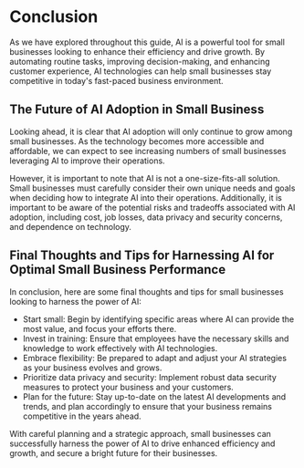 # Conclusion

As we have explored throughout this guide, AI is a powerful tool for small businesses looking to enhance their efficiency and drive growth. By automating routine tasks, improving decision-making, and enhancing customer experience, AI technologies can help small businesses stay competitive in today's fast-paced business environment.

The Future of AI Adoption in Small Business
-------------------------------------------

Looking ahead, it is clear that AI adoption will only continue to grow among small businesses. As the technology becomes more accessible and affordable, we can expect to see increasing numbers of small businesses leveraging AI to improve their operations.

However, it is important to note that AI is not a one-size-fits-all solution. Small businesses must carefully consider their own unique needs and goals when deciding how to integrate AI into their operations. Additionally, it is important to be aware of the potential risks and tradeoffs associated with AI adoption, including cost, job losses, data privacy and security concerns, and dependence on technology.

Final Thoughts and Tips for Harnessing AI for Optimal Small Business Performance
--------------------------------------------------------------------------------

In conclusion, here are some final thoughts and tips for small businesses looking to harness the power of AI:

* Start small: Begin by identifying specific areas where AI can provide the most value, and focus your efforts there.
* Invest in training: Ensure that employees have the necessary skills and knowledge to work effectively with AI technologies.
* Embrace flexibility: Be prepared to adapt and adjust your AI strategies as your business evolves and grows.
* Prioritize data privacy and security: Implement robust data security measures to protect your business and your customers.
* Plan for the future: Stay up-to-date on the latest AI developments and trends, and plan accordingly to ensure that your business remains competitive in the years ahead.

With careful planning and a strategic approach, small businesses can successfully harness the power of AI to drive enhanced efficiency and growth, and secure a bright future for their businesses.